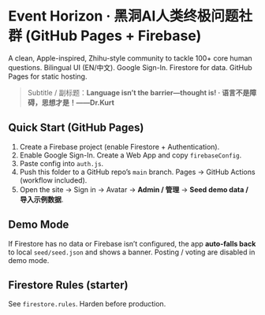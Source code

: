 # Event Horizon · 黑洞AI人类终极问题社群 (GitHub Pages + Firebase)

A clean, Apple-inspired, Zhihu-style community to tackle 100+ core human questions.
Bilingual UI (EN/中文). Google Sign-In. Firestore for data. GitHub Pages for static hosting.

> Subtitle / 副标题：**Language isn’t the barrier—thought is! · 语言不是障碍，思想才是！——Dr.Kurt**

## Quick Start (GitHub Pages)
1) Create a Firebase project (enable Firestore + Authentication).
2) Enable Google Sign-In. Create a Web App and copy `firebaseConfig`.
3) Paste config into `auth.js`.
4) Push this folder to a GitHub repo’s `main` branch. Pages → GitHub Actions (workflow included).
5) Open the site → Sign in → Avatar → **Admin / 管理** → **Seed demo data / 导入示例数据**.

## Demo Mode
If Firestore has no data or Firebase isn’t configured, the app **auto-falls back** to local `seed/seed.json` and shows a banner.
Posting / voting are disabled in demo mode.

## Firestore Rules (starter)
See `firestore.rules`. Harden before production.
